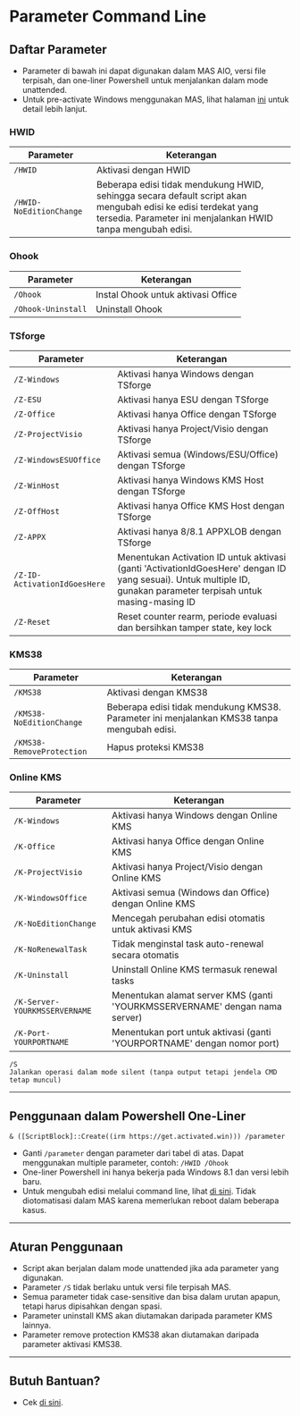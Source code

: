 # Parameter Command Line

## Daftar Parameter

- Parameter di bawah ini dapat digunakan dalam MAS AIO, versi file terpisah, dan one-liner Powershell untuk menjalankan dalam mode unattended.
- Untuk pre-activate Windows menggunakan MAS, lihat halaman [ini](oem_folder.md) untuk detail lebih lanjut.

### HWID

| Parameter                | Keterangan                                                                                                                                                                                   |
|-------------------------|---------------------------------------------------------------------------------------------------------------------------------------------------------------------------------------------|
| `/HWID`                 | Aktivasi dengan HWID                                                                                                                                                                       |
| `/HWID-NoEditionChange` | Beberapa edisi tidak mendukung HWID, sehingga secara default script akan mengubah edisi ke edisi terdekat yang tersedia. Parameter ini menjalankan HWID tanpa mengubah edisi.             |

### Ohook

| Parameter           | Keterangan                          |
|--------------------|------------------------------------|
| `/Ohook`           | Instal Ohook untuk aktivasi Office |
| `/Ohook-Uninstall` | Uninstall Ohook                    |

### TSforge

| Parameter                     | Keterangan                                                                                                                                                                                 |
|------------------------------|-------------------------------------------------------------------------------------------------------------------------------------------------------------------------------------------|
| `/Z-Windows`                 | Aktivasi hanya Windows dengan TSforge                                                                                                                                                     |
| `/Z-ESU`                     | Aktivasi hanya ESU dengan TSforge                                                                                                                                                         |
| `/Z-Office`                  | Aktivasi hanya Office dengan TSforge                                                                                                                                                      |
| `/Z-ProjectVisio`            | Aktivasi hanya Project/Visio dengan TSforge                                                                                                                                               |
| `/Z-WindowsESUOffice`        | Aktivasi semua (Windows/ESU/Office) dengan TSforge                                                                                                                                        |
| `/Z-WinHost`                 | Aktivasi hanya Windows KMS Host dengan TSforge                                                                                                                                            |
| `/Z-OffHost`                 | Aktivasi hanya Office KMS Host dengan TSforge                                                                                                                                             |
| `/Z-APPX`                    | Aktivasi hanya 8/8.1 APPXLOB dengan TSforge                                                                                                                                               |
| `/Z-ID-ActivationIdGoesHere` | Menentukan Activation ID untuk aktivasi (ganti 'ActivationIdGoesHere' dengan ID yang sesuai). Untuk multiple ID, gunakan parameter terpisah untuk masing-masing ID                        |
| `/Z-Reset`                   | Reset counter rearm, periode evaluasi dan bersihkan tamper state, key lock                                                                                                               |

### KMS38

| Parameter                  | Keterangan                                                                                                                                                                               |
|---------------------------|-----------------------------------------------------------------------------------------------------------------------------------------------------------------------------------------|
| `/KMS38`                  | Aktivasi dengan KMS38                                                                                                                                                                  |
| `/KMS38-NoEditionChange`  | Beberapa edisi tidak mendukung KMS38. Parameter ini menjalankan KMS38 tanpa mengubah edisi.                                                                                            |
| `/KMS38-RemoveProtection` | Hapus proteksi KMS38                                                                                                                                                                   |

### Online KMS

| Parameter                      | Keterangan                                                                                                                                                                             |
|-------------------------------|---------------------------------------------------------------------------------------------------------------------------------------------------------------------------------------|
| `/K-Windows`                  | Aktivasi hanya Windows dengan Online KMS                                                                                                                                              |
| `/K-Office`                   | Aktivasi hanya Office dengan Online KMS                                                                                                                                               |
| `/K-ProjectVisio`             | Aktivasi hanya Project/Visio dengan Online KMS                                                                                                                                        |
| `/K-WindowsOffice`            | Aktivasi semua (Windows dan Office) dengan Online KMS                                                                                                                                 |
| `/K-NoEditionChange`          | Mencegah perubahan edisi otomatis untuk aktivasi KMS                                                                                                                                  |
| `/K-NoRenewalTask`            | Tidak menginstal task auto-renewal secara otomatis                                                                                                                                   |
| `/K-Uninstall`                | Uninstall Online KMS termasuk renewal tasks                                                                                                                                           |
| `/K-Server-YOURKMSSERVERNAME` | Menentukan alamat server KMS (ganti 'YOURKMSSERVERNAME' dengan nama server)                                                                                                          |
| `/K-Port-YOURPORTNAME`        | Menentukan port untuk aktivasi (ganti 'YOURPORTNAME' dengan nomor port)                                                                                                              |

```
/S
Jalankan operasi dalam mode silent (tanpa output tetapi jendela CMD tetap muncul)
```


------------------------------------------------------------------------

## Penggunaan dalam Powershell One-Liner

`& ([ScriptBlock]::Create((irm https://get.activated.win))) /parameter`

- Ganti `/parameter` dengan parameter dari tabel di atas. Dapat menggunakan multiple parameter, contoh: `/HWID /Ohook`
- One-liner Powershell ini hanya bekerja pada Windows 8.1 dan versi lebih baru.
- Untuk mengubah edisi melalui command line, lihat [di sini](#). Tidak diotomatisasi dalam MAS karena memerlukan reboot dalam beberapa kasus.

------------------------------------------------------------------------

## Aturan Penggunaan

- Script akan berjalan dalam mode unattended jika ada parameter yang digunakan.
- Parameter `/S` tidak berlaku untuk versi file terpisah MAS.
- Semua parameter tidak case-sensitive dan bisa dalam urutan apapun, tetapi harus dipisahkan dengan spasi.
- Parameter uninstall KMS akan diutamakan daripada parameter KMS lainnya.
- Parameter remove protection KMS38 akan diutamakan daripada parameter aktivasi KMS38.

------------------------------------------------------------------------

## Butuh Bantuan?

- Cek [di sini](troubleshoot.md).